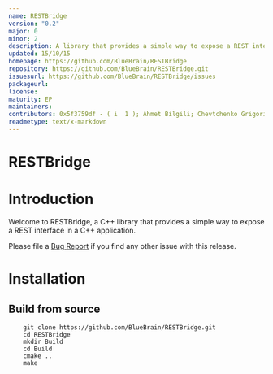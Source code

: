 ```yaml
---
name: RESTBridge
version: "0.2"
major: 0
minor: 2
description: A library that provides a simple way to expose a REST interface in a C++ application
updated: 15/10/15
homepage: https://github.com/BlueBrain/RESTBridge
repository: https://github.com/BlueBrain/RESTBridge.git
issuesurl: https://github.com/BlueBrain/RESTBridge/issues
packageurl: 
license: 
maturity: EP
maintainers: 
contributors: 0x5f3759df - ( i  1 ); Ahmet Bilgili; Chevtchenko Grigori; Cyrille Favreau; Daniel Nachbaur; Juan Hernando; Raphael Dumusc; Stefan Eilemann; chevtche; hernando
readmetype: text/x-markdown
---
```

RESTBridge
============

# Introduction

Welcome to RESTBridge, a C++ library that provides a simple way to expose a
REST interface in a C++ application.

Please file a [Bug Report](https://github.com/BlueBrain/RESTBridge/issues)
if you find any other issue with this release.

# Installation

## Build from source

~~~
    git clone https://github.com/BlueBrain/RESTBridge.git
    cd RESTBridge
    mkdir Build
    cd Build
    cmake ..
    make
~~~


